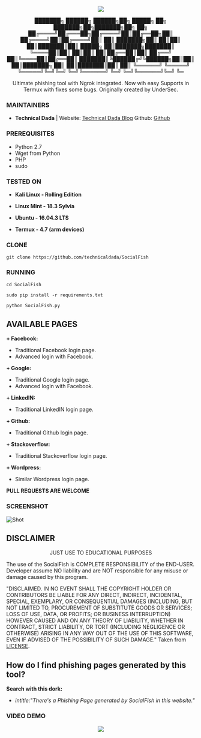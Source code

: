 <p align="center">
  <img src="https://raw.githubusercontent.com/UndeadSec/SocialFish/master/social.png">  
</p>

<p align="center">
███████╗ ██████╗  ██████╗██╗ █████╗ ██╗         ███████╗██╗███████╗██╗  ██╗
██╔════╝██╔═══██╗██╔════╝██║██╔══██╗██║         ██╔════╝██║██╔════╝██║  ██║
███████╗██║   ██║██║     ██║███████║██║         █████╗  ██║███████╗███████║
╚════██║██║   ██║██║     ██║██╔══██║██║         ██╔══╝  ██║╚════██║██╔══██║
███████║╚██████╔╝╚██████╗██║██║  ██║███████╗    ██║     ██║███████║██║  ██║
╚══════╝ ╚═════╝  ╚═════╝╚═╝╚═╝  ╚═╝╚══════╝    ╚═╝     ╚═╝╚══════╝╚═╝  ╚═
</p>
<p align="center" clolor="red">
  Ultimate phishing tool with Ngrok integrated. Now wih easy Supports in Termux with fixes some bugs. Originally created by UnderSec.
</p>

### MAINTAINERS
* **Technical Dada** | 
Website: <a href="http://technicaldada.in_">Technical Dada Blog</a>
Github: <a href="https://github.com/technicaldada">Github</a>

### PREREQUISITES

* Python 2.7 
* Wget from Python
* PHP
* sudo

### TESTED ON
* **Kali Linux - Rolling Edition**

* **Linux Mint - 18.3 Sylvia**

* **Ubuntu - 16.04.3 LTS**

* **Termux - 4.7 (arm devices)**
### CLONE
```
git clone https://github.com/technicaldada/SocialFish
```

### RUNNING

```
cd SocialFish
```

```
sudo pip install -r requirements.txt
```

```
python SocialFish.py
```
## AVAILABLE PAGES

**+ Facebook:**
- Traditional Facebook login page.
- Advanced login with Facebook.

**+ Google:**
- Traditional Google login page.
- Advanced login with Facebook.

**+ LinkedIN:**
- Traditional LinkedIN login page.

**+ Github:**
- Traditional Github login page.

**+ Stackoverflow:**
- Traditional Stackoverflow login page.

**+ Wordpress:**
- Similar Wordpress login page.

**PULL REQUESTS ARE WELCOME**

### SCREENSHOT
![Shot](https://github.com/UndeadSec/SocialFish/blob/master/sc.png)

## DISCLAIMER
<p align="center">
  JUST USE TO EDUCATIONAL PURPOSES
</p>

The use of the SocialFish is COMPLETE RESPONSIBILITY of the END-USER. Developer assume NO liability and are NOT responsible for any misuse or damage caused by this program.

"DISCLAIMED. IN NO EVENT SHALL THE COPYRIGHT HOLDER OR CONTRIBUTORS BE LIABLE
FOR ANY DIRECT, INDIRECT, INCIDENTAL, SPECIAL, EXEMPLARY, OR CONSEQUENTIAL
DAMAGES (INCLUDING, BUT NOT LIMITED TO, PROCUREMENT OF SUBSTITUTE GOODS OR
SERVICES; LOSS OF USE, DATA, OR PROFITS; OR BUSINESS INTERRUPTION) HOWEVER
CAUSED AND ON ANY THEORY OF LIABILITY, WHETHER IN CONTRACT, STRICT LIABILITY,
OR TORT (INCLUDING NEGLIGENCE OR OTHERWISE) ARISING IN ANY WAY OUT OF THE USE
OF THIS SOFTWARE, EVEN IF ADVISED OF THE POSSIBILITY OF SUCH DAMAGE."
Taken from [LICENSE](LICENSE).

## How do I find phishing pages generated by this tool?
**Search with this dork:**
- *intitle:"There's a Phishing Page generated by SocialFish in this website."*

### VIDEO DEMO
<p align="center">
<a href="https://youtu.be/mj6nnD5zzaE">
  <img src="https://raw.githubusercontent.com/UndeadSec/SocialFish/master/video.png" />
</a></p>

